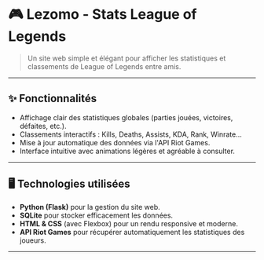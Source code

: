 # 🎮 Lezomo - Stats League of Legends

> Un site web simple et élégant pour afficher les statistiques et classements de League of Legends entre amis.

---

## ✨ Fonctionnalités

- Affichage clair des statistiques globales (parties jouées, victoires, défaites, etc.).
- Classements interactifs : Kills, Deaths, Assists, KDA, Rank, Winrate...
- Mise à jour automatique des données via l'API Riot Games.
- Interface intuitive avec animations légères et agréable à consulter.

---

## 🖥️ Technologies utilisées

- **Python (Flask)** pour la gestion du site web.
- **SQLite** pour stocker efficacement les données.
- **HTML & CSS** (avec Flexbox) pour un rendu responsive et moderne.
- **API Riot Games** pour récupérer automatiquement les statistiques des joueurs.

---